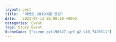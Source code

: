 ```yaml
---
layout: post
title:  "이벤트_2019여름_엔딩"
date:   2021-07-13 05:00:00 +0000
categories: Event
Tags: Story Event
SceneCode: ["scene_evt190627_cp0_q2_s10,7429311"]
---
```

